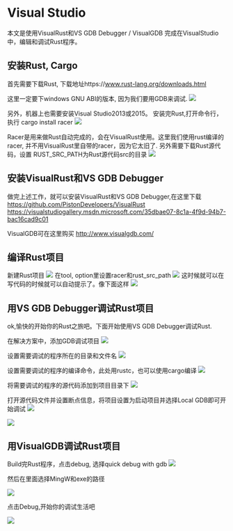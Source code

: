 # Visual Studio
本文是使用VisualRust和VS GDB Debugger / VisualGDB 完成在VisualStudio中，编辑和调试Rust程序。

## 安装Rust, Cargo

首先需要下载Rust, 下载地址https://www.rust-lang.org/downloads.html

这里一定要下windows GNU ABI的版本, 因为我们要用GDB来调试.
![](../image/editor-visualstudio-download.png)

另外，机器上也需要安装Visual Studio2013或2015。
安装完Rust,打开命令行，执行
cargo install racer
![](../image/editor-visualstudio-racer.png)

Racer是用来做Rust自动完成的，会在VisualRust使用。这里我们使用rust编译的racer, 并不用VisualRust里自带的racer，因为它太旧了.
另外需要下载Rust源代码，设置
RUST_SRC_PATH为Rust源代码src的目录
![](../image/editor-visualstudio-racersc.png)

## 安装VisualRust和VS GDB Debugger

做完上述工作，就可以安装VisualRust和VS GDB Debugger,在这里下载
https://github.com/PistonDevelopers/VisualRust
https://visualstudiogallery.msdn.microsoft.com/35dbae07-8c1a-4f9d-94b7-bac16cad9c01

VisualGDB可在这里购买
http://www.visualgdb.com/

## 编译Rust项目

新建Rust项目
![](../image/editor-visualstudio-newproject.png)
在tool, option里设置racer和rust_src_path
![](../image/editor-visualstudio-settings.png)
这时候就可以在写代码的时候就可以自动提示了。像下面这样
![](../image/editor-visualstudio-autocomplete.png)

## 用VS GDB Debugger调试Rust项目

ok,愉快的开始你的Rust之旅吧。下面开始使用VS GDB Debugger调试Rust.


在解决方案中，添加GDB调试项目
![](../image/editor-visualstudio-GDBproject.png)

设置需要调试的程序所在的目录和文件名
![](../image/editor-visualstudio-GDBproject-settings.png)

设置需要调试的程序的编译命令，此处用rustc，也可以使用cargo编译
![](../image/editor-visualstudio-GDBproject-settings2.png)

将需要调试的程序的源代码添加到项目目录下
![](../image/editor-visualstudio-add-files.png)

打开源代码文件并设置断点信息，将项目设置为启动项目并选择Local GDB即可开始调试
![](../image/editor-visualstudio-set-breakpoints.png)

![](../image/editor-visualstudio-debugging2.png)


## 用VisualGDB调试Rust项目


Build完Rust程序，点击debug, 选择quick debug with gdb
![](../image/editor-visualstudio-quickdebug.png)

然后在里面选择MingW和exe的路径

![](../image/editor-visualstudio-setdebugger.png)

 点击Debug,开始你的调试生活吧

![](../image/editor-visualstudio-debugging.png)
